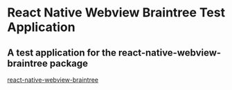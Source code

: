 # React Native Webview Braintree Test Application
## A test application for the react-native-webview-braintree package

[react-native-webview-braintree](https://github.com/reggie3/react-native-webview-braintree)